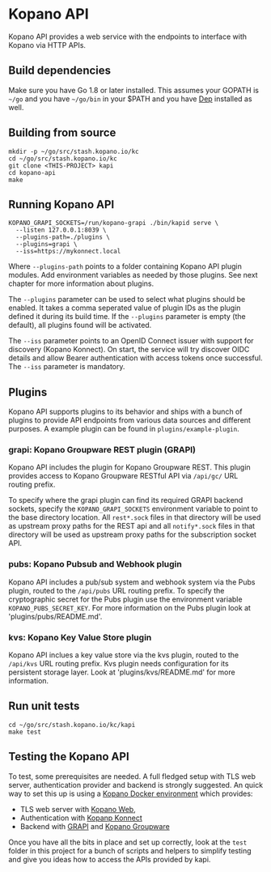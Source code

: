 # Kopano API

Kopano API provides a web service with the endpoints to interface with Kopano
via HTTP APIs.

## Build dependencies

Make sure you have Go 1.8 or later installed. This assumes your GOPATH is `~/go` and
you have `~/go/bin` in your $PATH and you have [Dep](https://golang.github.io/dep/)
installed as well.

## Building from source

```
mkdir -p ~/go/src/stash.kopano.io/kc
cd ~/go/src/stash.kopano.io/kc
git clone <THIS-PROJECT> kapi
cd kopano-api
make
```

## Running Kopano API

```
KOPANO_GRAPI_SOCKETS=/run/kopano-grapi ./bin/kapid serve \
  --listen 127.0.0.1:8039 \
  --plugins-path=./plugins \
  --plugins=grapi \
  --iss=https://mykonnect.local
```

Where `--plugins-path` points to a folder containing Kopano API plugin modules.
Add environment variables as needed by those plugins. See next chapter for
more information about plugins.

The `--plugins` parameter can be used to select what plugins should be enabled.
It takes a comma seperated value of plugin IDs as the plugin defined it during
its build time. If the `--plugins` parameter is empty (the default), all plugins
found will be activated.

The `--iss` parameter points to an OpenID Connect issuer with support for
discovery (Kopano Konnect). On start, the service will try discover OIDC details
and allow Bearer authentication with access tokens once successful. The `--iss`
parameter is mandatory.

## Plugins

Kopano API supports plugins to its behavior and ships with a bunch of
plugins to provide API endpoints from various data sources and different
purposes. A example plugin can be found in `plugins/example-plugin`.

### grapi: Kopano Groupware REST plugin (GRAPI)

Kopano API includes the plugin for Kopano Groupware REST. This plugin provides
access to Kopano Groupware RESTful API via `/api/gc/` URL routing prefix.

To specify where the grapi plugin can find its required GRAPI backend sockets,
specify the `KOPANO_GRAPI_SOCKETS` environment variable to point to the base
directory location. All `rest*.sock` files in that directory will be used as
upstream proxy paths for the REST api and all `notify*.sock` files in that
directory will be used as upstream proxy paths for the subscription socket API.

### pubs: Kopano Pubsub and Webhook plugin

Kopano API includes a pub/sub system and webhook system via the Pubs plugin,
routed to the `/api/pubs` URL routing prefix. To specify the cryptographic
secret for the Pubs plugin use the environment variable
`KOPANO_PUBS_SECRET_KEY`. For more information on the Pubs plugin look at
'plugins/pubs/README.md'.

### kvs: Kopano Key Value Store plugin

Kopano API inclues a key value store via the kvs plugin, routed to the
`/api/kvs` URL routing prefix. Kvs plugin needs configuration for its persistent
storage layer. Look at 'plugins/kvs/README.md' for more information.

## Run unit tests

```
cd ~/go/src/stash.kopano.io/kc/kapi
make test
```

## Testing the Kopano API

To test, some prerequisites are needed. A full fledged setup with TLS web server,
authentication provider and backend is strongly suggested. An quick way to set
this up is using a [Kopano Docker environment](https://github.com/kopano-dev/kopano-docker) which
provides:

  - TLS web server with [Kopano Web](https://stash.kopano.io/projects/KGOL/repos/kweb),
  - Authentication with [Kopanp Konnect](https://stash.kopano.io/projects/KC/repos/konnect)
  - Backend with [GRAPI](https://stash.kopano.io/projects/KC/repos/grapi) and [Kopano Groupware](https://stash.kopano.io/projects/KC/repos/kopanocore)

Once you have all the bits in place and set up correctly, look at the `test`
folder in this project for a bunch of scripts and helpers to simplify testing
and give you ideas how to access the APIs provided by kapi.
